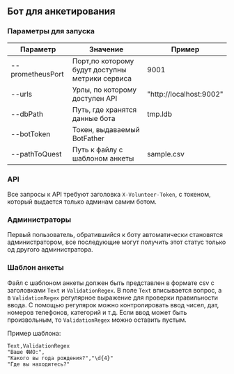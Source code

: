 ## Бот для анкетирования

### Параметры для запуска

|Параметр| Значение                                        | Пример                |
|-------|-------------------------------------------------|-----------------------|
|--prometheusPort | Порт,по которому будут доступны метрики сервиса | 9001                  |
|--urls | Урлы, по которому доступен API                  | "http://localhost:9002" |
|--dbPath | Путь, где хранятся данные бота                  | tmp.ldb               |
|--botToken | Токен, выдаваемый BotFather                     |                       |
|--pathToQuest| Путь к файлу с шаблоном анкеты                  |sample.csv|

### API 

Все запросы к API требуют заголовка `X-Volunteer-Token`, с токеном, который выдается только админам самим ботом.

### Администраторы

Первый пользователь, обратившийся к боту автоматически становятся администратором, все последующие могут получить этот статус только од другого администратора.

### Шаблон анкеты

Файл с шаблоном анкеты должен быть представлен в формате csv c заголовками `Text` и `ValidationRegex`.
В поле `Text` вписывается вопрос, а в `ValidationRegex` регулярное выражение для проверки правильности ввода.
С помощью регулярок можно контролировать ввод чисел, дат, номеров телефонов, категорий и т.д. 
Если ввод может быть произвольным, то `ValidationRegex` можно оставить пустым.

Пример шаблона:

```csv
Text,ValidationRegex
"Ваше ФИО:",
"Какого вы года рождения?","\d{4}"
"Где вы находитесь?"
```
